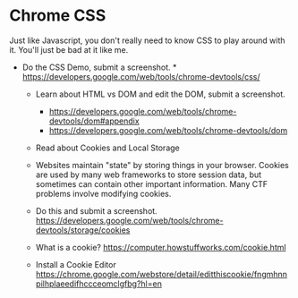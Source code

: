 # Chrome CSS
Just like Javascript, you don't really need to know CSS to play around with it. You'll just be bad at it like me.   

* Do the CSS Demo, submit a screenshot.
        * <https://developers.google.com/web/tools/chrome-devtools/css/>
    * Learn about HTML vs DOM and edit the DOM, submit a screenshot.
        * <https://developers.google.com/web/tools/chrome-devtools/dom#appendix>
        * <https://developers.google.com/web/tools/chrome-devtools/dom>


   * Read about Cookies and Local Storage
   * Websites maintain "state" by storing things in your browser. Cookies are used by many web frameworks to store session data, but sometimes can contain other important information. Many CTF problems involve modifying cookies.
   * Do this and submit a screenshot. <https://developers.google.com/web/tools/chrome-devtools/storage/cookies>
   * What is a cookie? <https://computer.howstuffworks.com/cookie.html>
   * Install a Cookie Editor <https://chrome.google.com/webstore/detail/editthiscookie/fngmhnnpilhplaeedifhccceomclgfbg?hl=en>

